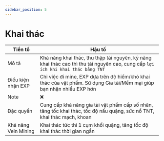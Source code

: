 ```yaml
---
sidebar_position: 5
---
```


# Khai thác
| Tiền tố   | Hậu tố    |
| ------- | -------- |
| Mô tả | Khả năng khai thác, thu thập tài nguyên, kỹ năng khai thác cao thì thu tài nguyên cao, cung cấp `lợi ích khi khai thác bằng TNT` |
| Điều kiện nhận EXP | Chỉ việc đi mine, EXP dựa trên độ hiếm/khó khai thác của vật phẩm. Sử dụng Gia tài/Mềm mại giúp bạn nhận nhiều EXP hơn |
| Note | ❌ |
| Đặc quyền | Cung cấp khả năng gia tài vật phẩm cấp số nhân, tăng tốc khai thác, tốc độ nấu quặng, sức nổ TNT, khai thác mạch, khoan |
| Khả năng Vein Mining | Khai thác tức thì 1 cụm khối quặng, tăng tốc độ khai thác thời gian ngắn |